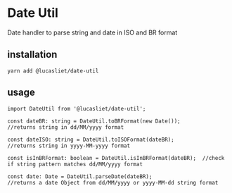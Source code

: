 # Date Util
Date handler to parse string and date in ISO and BR format

## installation
```SH
yarn add @lucasliet/date-util
```

## usage

```TS
import DateUtil from '@lucasliet/date-util';

const dateBR: string = DateUtil.toBRFormat(new Date());       //returns string in dd/MM/yyyy format

const dateISO: string = DateUtil.toISOFormat(dateBR);         //returns string in yyyy-MM-yyyy format

const isInBRFormat: boolean = DateUtil.isInBRFormat(dateBR);  //check if string pattern matches dd/MM/yyyy format

const date: Date = DateUtil.parseDate(dateBR);                //returns a date Object from dd/MM/yyyy or yyyy-MM-dd string format
```